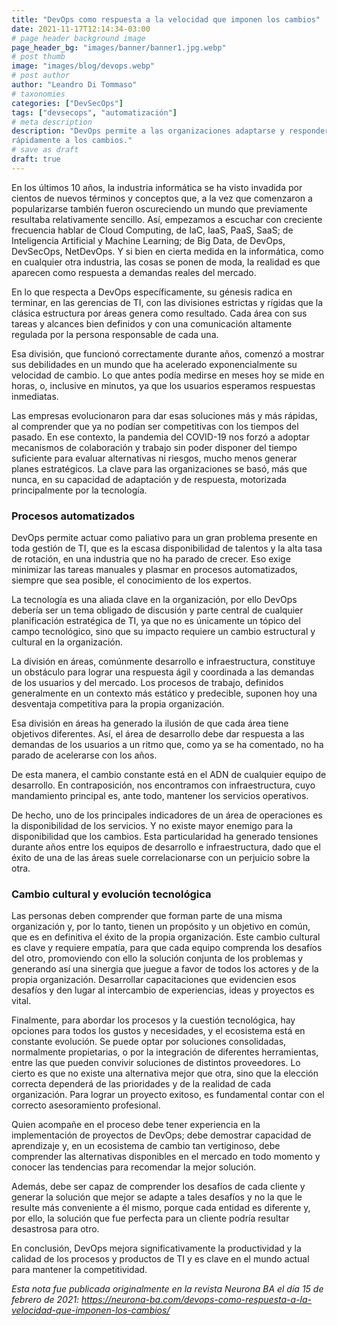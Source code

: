 ```yaml
---
title: "DevOps como respuesta a la velocidad que imponen los cambios"
date: 2021-11-17T12:14:34-03:00
# page header background image
page_header_bg: "images/banner/banner1.jpg.webp"
# post thumb
image: "images/blog/devops.webp"
# post author
author: "Leandro Di Tommaso"
# taxonomies
categories: ["DevSecOps"]
tags: ["devsecops", "automatización"]
# meta description
description: "DevOps permite a las organizaciones adaptarse y responder más
rápidamente a los cambios."
# save as draft
draft: true
---
```


En los últimos 10 años, la industria informática se ha visto invadida por
cientos de nuevos términos y conceptos que, a la vez que comenzaron a
popularizarse también fueron oscureciendo un mundo que previamente resultaba
relativamente sencillo. Así, empezamos a escuchar con creciente frecuencia
hablar de Cloud Computing, de IaC, IaaS, PaaS, SaaS; de Inteligencia Artificial
y Machine Learning; de Big Data, de DevOps, DevSecOps, NetDevOps. Y si bien en
cierta medida en la informática, como en cualquier otra industria, las cosas se
ponen de moda, la realidad es que aparecen como respuesta a demandas reales del
mercado.

En lo que respecta a DevOps específicamente, su génesis radica en terminar, en
las gerencias de TI, con las divisiones estrictas y rígidas que la clásica
estructura por áreas genera como resultado. Cada área con sus tareas y alcances
bien definidos y con una comunicación altamente regulada por la persona
responsable de cada una.

Esa división, que funcionó correctamente durante años, comenzó a mostrar sus
debilidades en un mundo que ha acelerado exponencialmente su velocidad de
cambio. Lo que antes podía medirse en meses hoy se mide en horas, o, inclusive
en minutos, ya que los usuarios esperamos respuestas inmediatas.

Las empresas evolucionaron para dar esas soluciones más y más rápidas, al
comprender que ya no podían ser competitivas con los tiempos del pasado. En ese
contexto, la pandemia del COVID-19 nos forzó a adoptar mecanismos de
colaboración y trabajo sin poder disponer del tiempo suficiente para evaluar
alternativas ni riesgos, mucho menos generar planes estratégicos. La clave para
las organizaciones se basó, más que nunca, en su capacidad de adaptación y de
respuesta, motorizada principalmente por la tecnología.

### Procesos automatizados

DevOps permite actuar como paliativo para un gran problema presente en toda
gestión de TI, que es la escasa disponibilidad de talentos y la alta tasa de
rotación, en una industria que no ha parado de crecer. Eso exige minimizar las
tareas manuales y plasmar en procesos automatizados, siempre que sea posible, el
conocimiento de los expertos.

La tecnología es una aliada clave en la organización, por ello DevOps debería
ser un tema obligado de discusión y parte central de cualquier planificación
estratégica de TI, ya que no es únicamente un tópico del campo tecnológico, sino
que su impacto requiere un cambio estructural y cultural en la organización.

La división en áreas, comúnmente desarrollo e infraestructura, constituye un
obstáculo para lograr una respuesta ágil y coordinada a las demandas de los
usuarios y del mercado. Los procesos de trabajo, definidos generalmente en un
contexto más estático y predecible, suponen hoy una desventaja competitiva para
la propia organización.

Esa división en áreas ha generado la ilusión de que cada área tiene objetivos
diferentes. Así, el área de desarrollo debe dar respuesta a las demandas de los
usuarios a un ritmo que, como ya se ha comentado, no ha parado de acelerarse con
los años.

De esta manera, el cambio constante está en el ADN de cualquier equipo de
desarrollo. En contraposición, nos encontramos con infraestructura, cuyo
mandamiento principal es, ante todo, mantener los servicios operativos.

De hecho, uno de los principales indicadores de un área de operaciones es la
disponibilidad de los servicios. Y no existe mayor enemigo para la
disponibilidad que los cambios. Esta particularidad ha generado tensiones
durante años entre los equipos de desarrollo e infraestructura, dado que el
éxito de una de las áreas suele correlacionarse con un perjuicio sobre la otra. 

### Cambio cultural y evolución tecnológica

Las personas deben comprender que forman parte de una misma organización y, por
lo tanto, tienen un propósito y un objetivo en común, que es en definitiva el
éxito de la propia organización. Este cambio cultural es clave y requiere
empatía, para que cada equipo comprenda los desafíos del otro, promoviendo con
ello la solución conjunta de los problemas y generando así una sinergia que
juegue a favor de todos los actores y de la propia organización. Desarrollar
capacitaciones que evidencien esos desafíos y den lugar al intercambio de
experiencias, ideas y proyectos es vital.

Finalmente, para abordar los procesos y la cuestión tecnológica, hay opciones
para todos los gustos y necesidades, y el ecosistema está en constante
evolución. Se puede optar por soluciones consolidadas, normalmente propietarias,
o por la integración de diferentes herramientas, entre las que pueden convivir
soluciones de distintos proveedores. Lo cierto es que no existe una alternativa
mejor que otra, sino que la elección correcta dependerá de las prioridades y de
la realidad de cada organización. Para lograr un proyecto exitoso, es
fundamental contar con el correcto asesoramiento profesional.

Quien acompañe en el proceso debe tener experiencia en la implementación de
proyectos de DevOps; debe demostrar capacidad de aprendizaje y, en un ecosistema
de cambio tan vertiginoso, debe comprender las alternativas disponibles en el
mercado en todo momento y conocer las tendencias para recomendar la mejor
solución.

Además, debe ser capaz de comprender los desafíos de cada cliente y generar la
solución que mejor se adapte a tales desafíos y no la que le resulte más
conveniente a él mismo, porque cada entidad es diferente y, por ello, la
solución que fue perfecta para un cliente podría resultar desastrosa para otro.

En conclusión, DevOps mejora significativamente la productividad y la calidad de
los procesos y productos de TI y es clave en el mundo actual para mantener la
competitividad.

*Esta nota fue publicada originalmente en la revista Neurona BA el día 15 de
febrero de 2021:
https://neurona-ba.com/devops-como-respuesta-a-la-velocidad-que-imponen-los-cambios/*
